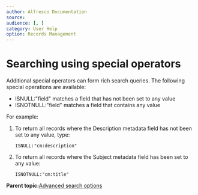 ```yaml
---
author: Alfresco Documentation
source: 
audience: [, ]
category: User Help
option: Records Management
---
```


# Searching using special operators

Additional special operators can form rich search queries. The following special operations are available:

-   ISNULL:"field" matches a field that has not been set to any value
-   ISNOTNULL:"field" matches a field that contains any value

For example:

1.  To return all records where the Description metadata field has not been set to any value, type:

    `ISNULL:"cm:description"`

2.  To return all records where the Subject metadata field has been set to any value:

    `ISNOTNULL:"cm:title"`


**Parent topic:**[Advanced search options](../concepts/rm-search-syntax.md)

